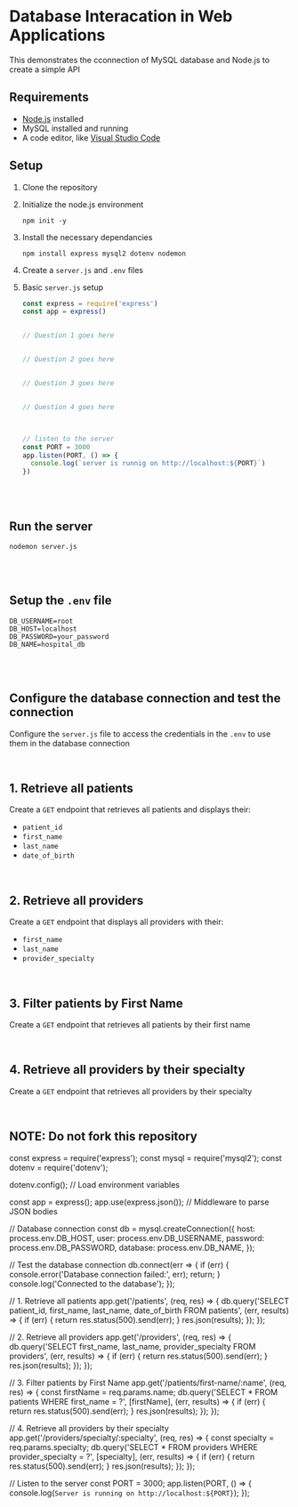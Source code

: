 # Database Interacation in Web Applications

This demonstrates the cconnection of MySQL database and Node.js to create a simple API

## Requirements
- [Node.js](https://nodejs.org/) installed
-  MySQL installed and running
-  A code editor, like [Visual Studio Code](https://code.visualstudio.com/download)

## Setup
1. Clone the repository
2. Initialize the node.js environment
   ```
   npm init -y
   ```
3. Install the necessary dependancies
   ```
   npm install express mysql2 dotenv nodemon
   ```
4. Create a ``` server.js ``` and ```.env``` files
5. Basic ```server.js``` setup
   <br>
   
   ```js
   const express = require('express')
   const app = express()

   
   // Question 1 goes here


   // Question 2 goes here


   // Question 3 goes here


   // Question 4 goes here

   

   // listen to the server
   const PORT = 3000
   app.listen(PORT, () => {
     console.log(`server is runnig on http://localhost:${PORT}`)
   })
   ```
<br><br>

## Run the server
   ```
   nodemon server.js
   ```
<br><br>

## Setup the ```.env``` file
```.env
DB_USERNAME=root
DB_HOST=localhost
DB_PASSWORD=your_password
DB_NAME=hospital_db
```

<br><br>

## Configure the database connection and test the connection
Configure the ```server.js``` file to access the credentials in the ```.env``` to use them in the database connection

<br>

## 1. Retrieve all patients
Create a ```GET``` endpoint that retrieves all patients and displays their:
- ```patient_id```
- ```first_name```
- ```last_name```
- ```date_of_birth```

<br>

## 2. Retrieve all providers
Create a ```GET``` endpoint that displays all providers with their:
- ```first_name```
- ```last_name```
- ```provider_specialty```

<br>

## 3. Filter patients by First Name
Create a ```GET``` endpoint that retrieves all patients by their first name

<br>

## 4. Retrieve all providers by their specialty
Create a ```GET``` endpoint that retrieves all providers by their specialty

<br>


## NOTE: Do not fork this repository


















const express = require('express');
const mysql = require('mysql2');
const dotenv = require('dotenv');

dotenv.config(); // Load environment variables

const app = express();
app.use(express.json()); // Middleware to parse JSON bodies

// Database connection
const db = mysql.createConnection({
  host: process.env.DB_HOST,
  user: process.env.DB_USERNAME,
  password: process.env.DB_PASSWORD,
  database: process.env.DB_NAME,
});

// Test the database connection
db.connect(err => {
  if (err) {
    console.error('Database connection failed:', err);
    return;
  }
  console.log('Connected to the database');
});

// 1. Retrieve all patients
app.get('/patients', (req, res) => {
  db.query('SELECT patient_id, first_name, last_name, date_of_birth FROM patients', (err, results) => {
    if (err) {
      return res.status(500).send(err);
    }
    res.json(results);
  });
});

// 2. Retrieve all providers
app.get('/providers', (req, res) => {
  db.query('SELECT first_name, last_name, provider_specialty FROM providers', (err, results) => {
    if (err) {
      return res.status(500).send(err);
    }
    res.json(results);
  });
});

// 3. Filter patients by First Name
app.get('/patients/first-name/:name', (req, res) => {
  const firstName = req.params.name;
  db.query('SELECT * FROM patients WHERE first_name = ?', [firstName], (err, results) => {
    if (err) {
      return res.status(500).send(err);
    }
    res.json(results);
  });
});

// 4. Retrieve all providers by their specialty
app.get('/providers/specialty/:specialty', (req, res) => {
  const specialty = req.params.specialty;
  db.query('SELECT * FROM providers WHERE provider_specialty = ?', [specialty], (err, results) => {
    if (err) {
      return res.status(500).send(err);
    }
    res.json(results);
  });
});

// Listen to the server
const PORT = 3000;
app.listen(PORT, () => {
  console.log(`Server is running on http://localhost:${PORT}`);
});
